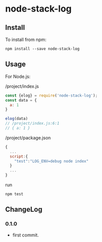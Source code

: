 # node-stack-log


## Install
To install from npm:
```
npm install --save node-stack-log
```

## Usage
For Node.js:

/project/index.js
```javascript
const {elog} = require('node-stack-log');
const data = {
  a: 1
}

elog(data)
// /project/index.js:6:1
// { a: 1 }
```

/project/package.json
```javascript
{
  ...
  script:{
    "test":"LOG_ENV=debug node index"
  }
  ...
}
```
run

```
npm test
```

## ChangeLog
### 0.1.0
- first commit.
